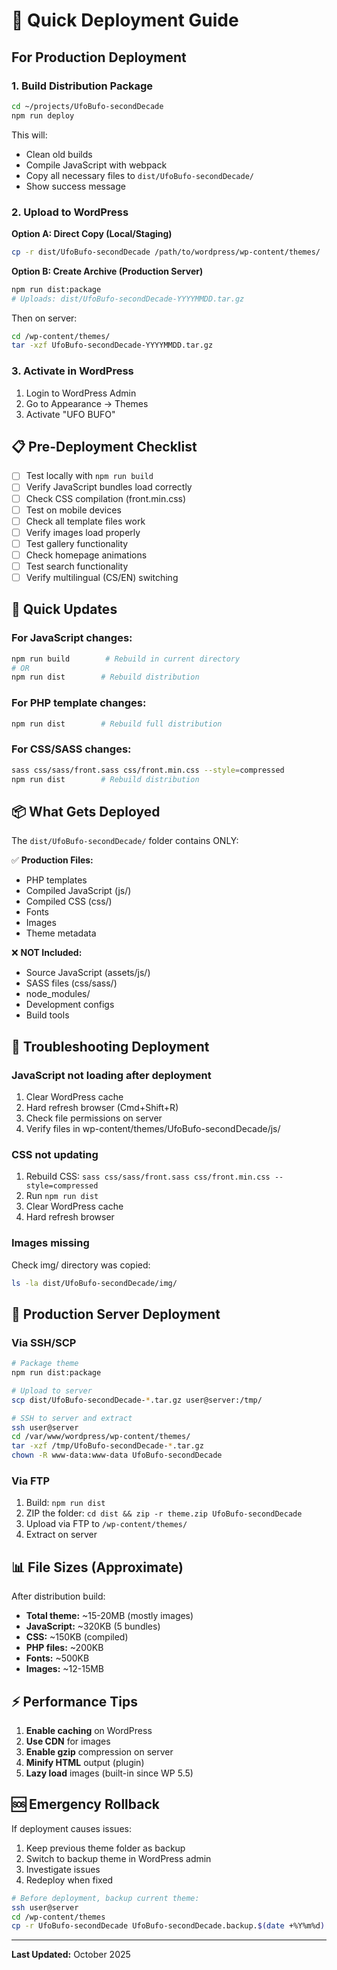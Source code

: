 # 🚀 Quick Deployment Guide

## For Production Deployment

### 1. Build Distribution Package

```bash
cd ~/projects/UfoBufo-secondDecade
npm run deploy
```

This will:
- Clean old builds
- Compile JavaScript with webpack
- Copy all necessary files to `dist/UfoBufo-secondDecade/`
- Show success message

### 2. Upload to WordPress

**Option A: Direct Copy (Local/Staging)**
```bash
cp -r dist/UfoBufo-secondDecade /path/to/wordpress/wp-content/themes/
```

**Option B: Create Archive (Production Server)**
```bash
npm run dist:package
# Uploads: dist/UfoBufo-secondDecade-YYYYMMDD.tar.gz
```

Then on server:
```bash
cd /wp-content/themes/
tar -xzf UfoBufo-secondDecade-YYYYMMDD.tar.gz
```

### 3. Activate in WordPress

1. Login to WordPress Admin
2. Go to Appearance → Themes
3. Activate "UFO BUFO"

## 📋 Pre-Deployment Checklist

- [ ] Test locally with `npm run build`
- [ ] Verify JavaScript bundles load correctly
- [ ] Check CSS compilation (front.min.css)
- [ ] Test on mobile devices
- [ ] Check all template files work
- [ ] Verify images load properly
- [ ] Test gallery functionality
- [ ] Check homepage animations
- [ ] Test search functionality
- [ ] Verify multilingual (CS/EN) switching

## 🔄 Quick Updates

### For JavaScript changes:
```bash
npm run build        # Rebuild in current directory
# OR
npm run dist        # Rebuild distribution
```

### For PHP template changes:
```bash
npm run dist        # Rebuild full distribution
```

### For CSS/SASS changes:
```bash
sass css/sass/front.sass css/front.min.css --style=compressed
npm run dist        # Rebuild distribution
```

## 📦 What Gets Deployed

The `dist/UfoBufo-secondDecade/` folder contains ONLY:

✅ **Production Files:**
- PHP templates
- Compiled JavaScript (js/)
- Compiled CSS (css/)
- Fonts
- Images
- Theme metadata

❌ **NOT Included:**
- Source JavaScript (assets/js/)
- SASS files (css/sass/)
- node_modules/
- Development configs
- Build tools

## 🐛 Troubleshooting Deployment

### JavaScript not loading after deployment

1. Clear WordPress cache
2. Hard refresh browser (Cmd+Shift+R)
3. Check file permissions on server
4. Verify files in wp-content/themes/UfoBufo-secondDecade/js/

### CSS not updating

1. Rebuild CSS: `sass css/sass/front.sass css/front.min.css --style=compressed`
2. Run `npm run dist`
3. Clear WordPress cache
4. Hard refresh browser

### Images missing

Check img/ directory was copied:
```bash
ls -la dist/UfoBufo-secondDecade/img/
```

## 🔐 Production Server Deployment

### Via SSH/SCP

```bash
# Package theme
npm run dist:package

# Upload to server
scp dist/UfoBufo-secondDecade-*.tar.gz user@server:/tmp/

# SSH to server and extract
ssh user@server
cd /var/www/wordpress/wp-content/themes/
tar -xzf /tmp/UfoBufo-secondDecade-*.tar.gz
chown -R www-data:www-data UfoBufo-secondDecade
```

### Via FTP

1. Build: `npm run dist`
2. ZIP the folder: `cd dist && zip -r theme.zip UfoBufo-secondDecade`
3. Upload via FTP to `/wp-content/themes/`
4. Extract on server

## 📊 File Sizes (Approximate)

After distribution build:

- **Total theme:** ~15-20MB (mostly images)
- **JavaScript:** ~320KB (5 bundles)
- **CSS:** ~150KB (compiled)
- **PHP files:** ~200KB
- **Fonts:** ~500KB
- **Images:** ~12-15MB

## ⚡ Performance Tips

1. **Enable caching** on WordPress
2. **Use CDN** for images
3. **Enable gzip** compression on server
4. **Minify HTML** output (plugin)
5. **Lazy load** images (built-in since WP 5.5)

## 🆘 Emergency Rollback

If deployment causes issues:

1. Keep previous theme folder as backup
2. Switch to backup theme in WordPress admin
3. Investigate issues
4. Redeploy when fixed

```bash
# Before deployment, backup current theme:
ssh user@server
cd /wp-content/themes
cp -r UfoBufo-secondDecade UfoBufo-secondDecade.backup.$(date +%Y%m%d)
```

---

**Last Updated:** October 2025
